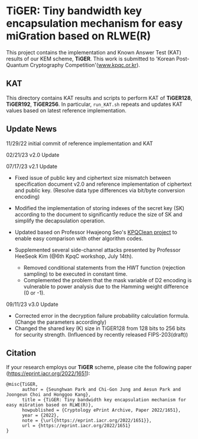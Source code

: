 # TiGER: Tiny bandwidth key encapsulation mechanism for easy miGration based on RLWE(R)

This project contains the implementation and Known Answer Test (KAT) results of our KEM scheme, __TiGER__. This work is submitted to 'Korean Post-Quantum Cryptography Competition'(www.kpqc.or.kr).

## KAT
This directory contains KAT results and scripts to perform KAT of __TiGER128__, __TiGER192__, __TiGER256__.
In particular, ```run_KAT.sh``` repeats and updates KAT values based on latest reference implementation.  


## Update News
11/29/22 initial commit of reference implementation and KAT

02/21/23 v2.0 Update

07/17/23 v2.1 Update
- Fixed issue of public key and ciphertext size mismatch between specification document v2.0 and reference implementation of ciphertext and public key. (Resolve data type differences via bit/byte conversion encoding)
- Modified the implementation of storing indexes of the secret key (SK) according to the document to significantly reduce the size of SK and simplify the decapsulation operation.
- Updated based on Professor Hwajeong Seo's [KPQClean project](https://github.com/kpqc-cryptocraft/KPQClean) to enable easy comparison with other algorithm codes.
- Supplemented several side-channel attacks presented by Professor HeeSeok Kim (@6th KpqC workshop, July 14th).

   - Removed conditional statements from the HWT function (rejection sampling) to be executed in constant time.
   - Complemented the problem that the mask variable of D2 encoding is vulnerable to power analysis due to the Hamming weight difference (0 or -1).

09/11/23 v3.0 Update
- Corrected error in the decryption failure probability calculation formula. (Change the parameters accordingly)
- Changed the shared key (K) size in TiGER128 from 128 bits to 256 bits for security strength. (Influenced by recently released FIPS-203(draft))

## Citation
If your research employs our __TiGER__ scheme, please cite the following paper (https://eprint.iacr.org/2022/1651):
```
@misc{TiGER,
      author = {Seunghwan Park and Chi-Gon Jung and Aesun Park and Joongeun Choi and Honggoo Kang},
      title = {TiGER: Tiny bandwidth key encapsulation mechanism for easy miGration based on RLWE(R)},
      howpublished = {Cryptology ePrint Archive, Paper 2022/1651},
      year = {2022},
      note = {\url{https://eprint.iacr.org/2022/1651}},
      url = {https://eprint.iacr.org/2022/1651}
}
```

